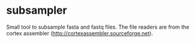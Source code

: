 subsampler
==========

Small tool to subsample fasta and fastq files. 
The file readers are from the cortex assembler (http://cortexassembler.sourceforge.net). 
